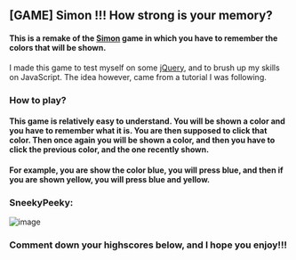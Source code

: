 ## [GAME] Simon !!! How strong is your memory?

#### This is a remake of the [Simon](https://en.wikipedia.org/wiki/Simon_(game)) game in which you have to remember the colors that will be shown. 
I made this game to test myself on some [jQuery](https://jquery.com/), and to brush up my skills on JavaScript. The idea however, came from  a tutorial I was following.

### How to play?
#### This game is relatively easy to understand. You will be shown a color and you have to remember what it is. You are then supposed to click that color. Then once again you will be shown a color, and then you have to click the previous color, and the one recently shown. 
#### For example, you are show the color blue, you will press blue, and then if you are shown yellow, you will press blue and yellow.

### SneekyPeeky:
![image](https://storage.googleapis.com/replit/images/1622758486055_c7e56f3511707773c3ab174a320b7657.png)

### Comment down your highscores below, and I hope you enjoy!!!
